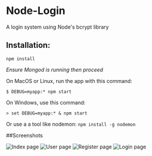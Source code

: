 # Node-Login
A login system using Node's bcrypt library

## Installation:

```npm install```

*Ensure Mongod is running then proceed*

On MacOS or Linux, run the app with this command:

```$ DEBUG=myapp:* npm start```

On Windows, use this command:

```> set DEBUG=myapp:* & npm start```

Or use a a tool like nodemon: ```npm install -g nodemon```

##Screenshots

![Index page](http://i.imgur.com/FzvTJA2.png)
![User page](http://i.imgur.com/piLQvuI.png)
![Register page](http://i.imgur.com/chUuIJP.png)
![Login page](http://i.imgur.com/eIvWPzG.png)
